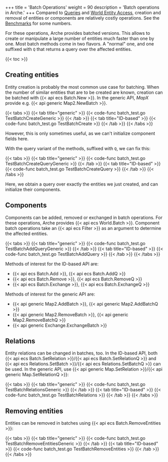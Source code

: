 +++
title = 'Batch Operations'
weight = 90
description = 'Batch operations in Arche.'
+++
Compared to [Queries](./queries) and [World Entity Access](./world-access),
creation and removal of entities or components are relatively costly operations.
See the [Benchmarks](/background/benchmarks) for some numbers.

For these operations, Arche provides batched versions.
This allows to create or manipulate a large number of entities much faster than one by one.
Most batch methods come in two flavors. A "normal" one, and one suffixed with `Q` that returns a query over the affected entities.

{{< toc >}}

## Creating entities

Entity creation is probably the most common use case for batching.
When the number of similar entities that are to be created are known,
creation can be batched with {{< api ecs Batch.New >}}.
In the generic API, *MapX* provide e.g. {{< api generic Map2.NewBatch >}}.

{{< tabs >}}
{{< tab title="generic" >}}
{{< code-func batch_test.go TestBatchCreateGeneric >}}
{{< /tab >}}
{{< tab title="ID-based" >}}
{{< code-func batch_test.go TestBatchCreate >}}
{{< /tab >}}
{{< /tabs >}}

However, this is only sometimes useful, as we can't initialize component fields here.

With the query variant of the methods, suffixed with `Q`, we can fix this:

{{< tabs >}}
{{< tab title="generic" >}}
{{< code-func batch_test.go TestBatchCreateQueryGeneric >}}
{{< /tab >}}
{{< tab title="ID-based" >}}
{{< code-func batch_test.go TestBatchCreateQuery >}}
{{< /tab >}}
{{< /tabs >}}

Here, we obtain a query over exactly the entities we just created, and can initialize their components.

## Components

Components can be added, removed or exchanged in batch operations.
For these operations, Arche provides {{< api ecs World.Batch >}}.
Component batch operations take an {{< api ecs Filter >}} as an argument to determine the affected entities.

{{< tabs >}}
{{< tab title="generic" >}}
{{< code-func batch_test.go TestBatchAddQueryGeneric >}}
{{< /tab >}}
{{< tab title="ID-based" >}}
{{< code-func batch_test.go TestBatchAddQuery >}}
{{< /tab >}}
{{< /tabs >}}

Methods of interest for the ID-based API are:
 - {{< api ecs Batch.Add >}}, {{< api ecs Batch.AddQ >}}
 - {{< api ecs Batch.Remove >}}, {{< api ecs Batch.RemoveQ >}}
 - {{< api ecs Batch.Exchange >}}, {{< api ecs Batch.ExchangeQ >}}

Methods of interest for the generic API are:
 - {{< api generic Map2.AddBatch >}}, {{< api generic Map2.AddBatchQ >}}
 - {{< api generic Map2.RemoveBatch >}}, {{< api generic Map2.RemoveBatchQ >}}
 - {{< api generic Exchange.ExchangeBatch >}}

## Relations

Entity relations can be changed in batches, too.
In the ID-based API, both {{< api ecs Batch.SetRelation >}}/{{< api ecs Batch.SetRelationQ >}}
and {{< api ecs Relations.SetBatch >}}/{{< api ecs Relations.SetBatchQ >}} can be used.
In the generic API, use {{< api generic Map.SetRelation >}}/{{< api generic Map.SetRelationQ >}}:

{{< tabs >}}
{{< tab title="generic" >}}
{{< code-func batch_test.go TestBatchRelationsGeneric >}}
{{< /tab >}}
{{< tab title="ID-based" >}}
{{< code-func batch_test.go TestBatchRelations >}}
{{< /tab >}}
{{< /tabs >}}

## Removing entities

Entities can be removed in batches using {{< api ecs Batch.RemoveEntities >}}:

{{< tabs >}}
{{< tab title="generic" >}}
{{< code-func batch_test.go TestBatchRemoveEntitiesGeneric >}}
{{< /tab >}}
{{< tab title="ID-based" >}}
{{< code-func batch_test.go TestBatchRemoveEntities >}}
{{< /tab >}}
{{< /tabs >}}
